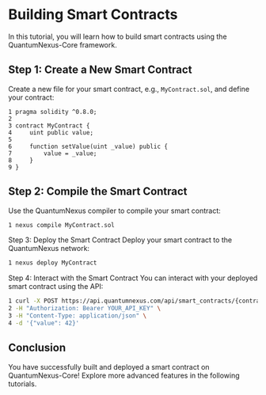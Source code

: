 # Building Smart Contracts

In this tutorial, you will learn how to build smart contracts using the QuantumNexus-Core framework.

## Step 1: Create a New Smart Contract

Create a new file for your smart contract, e.g., `MyContract.sol`, and define your contract:

```solidity
1 pragma solidity ^0.8.0;
2 
3 contract MyContract {
4     uint public value;
5 
6     function setValue(uint _value) public {
7         value = _value;
8     }
9 }
```

## Step 2: Compile the Smart Contract
Use the QuantumNexus compiler to compile your smart contract:

```bash
1 nexus compile MyContract.sol
```

Step 3: Deploy the Smart Contract
Deploy your smart contract to the QuantumNexus network:

```bash
1 nexus deploy MyContract
```

Step 4: Interact with the Smart Contract
You can interact with your deployed smart contract using the API:

```bash
1 curl -X POST https://api.quantumnexus.com/api/smart_contracts/{contract_id}/setValue \
2 -H "Authorization: Bearer YOUR_API_KEY" \
3 -H "Content-Type: application/json" \
4 -d '{"value": 42}'
```

## Conclusion
You have successfully built and deployed a smart contract on QuantumNexus-Core! Explore more advanced features in the following tutorials.
